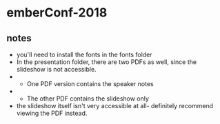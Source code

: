 # emberConf-2018

## notes 
- you'll need to install the fonts in the fonts folder
- In the presentation folder, there are two PDFs as well, since the slideshow is not accessible. 
- - One PDF version contains the speaker notes
- - The other PDF contains the slideshow only
- the slideshow itself isn't very accessible at all- definitely recommend viewing the PDF instead. 
